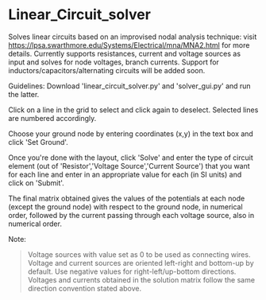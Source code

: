 # Linear_Circuit_solver

Solves linear circuits based on an improvised nodal analysis technique: visit https://lpsa.swarthmore.edu/Systems/Electrical/mna/MNA2.html for more details.
Currently supports resistances, current and voltage sources as input and solves for node voltages, branch currents. Support for inductors/capacitors/alternating circuits will be added soon.

Guidelines: 
Download 'linear_circuit_solver.py' and 'solver_gui.py' and run the latter. 

Click on a line in the grid to select and click again to deselect. Selected lines are numbered accordingly. 

Choose your ground node by entering coordinates (x,y) in the text box and click 'Set Ground'.

Once you're done with the layout, click 'Solve' and enter the type of circuit element (out of 'Resistor','Voltage Source','Current Source') that you want for each line and enter in an appropriate value for each (in SI units) and click on 'Submit'.

The final matrix obtained gives the values of the potentials at each node (except the ground node) with respect to the ground node, in numerical order, followed by the current passing through each voltage source, also in numerical order.

Note:
> Voltage sources with value set as 0 to be used as connecting wires. 
> Voltage and current sources are oriented left-right and bottom-up by default. Use negative values for right-left/up-bottom directions.
> Voltages and currents obtained in the solution matrix follow the same direction convention stated above.
